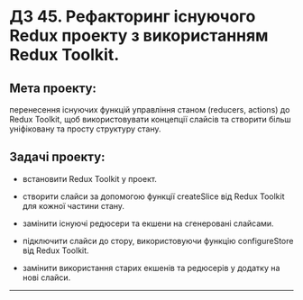 # ДЗ 45. Рефакторинг існуючого Redux проекту з використанням Redux Toolkit.

## Мета проекту:

перенесення існуючих функцій управління станом (reducers, actions) до Redux Toolkit, щоб використовувати концепції слайсів та створити більш уніфіковану та просту структуру стану.

## Задачі проекту:

- встановити Redux Toolkit у проект.

- створити слайси за допомогою функції createSlice від Redux Toolkit для кожної частини стану.

- замінити існуючі редюсери та екшени на сгенеровані слайсами.

- підключити слайси до стору, використовуючи функцію configureStore від Redux Toolkit.

- замінити використання старих екшенів та редюсерів у додатку на нові слайси.

---
